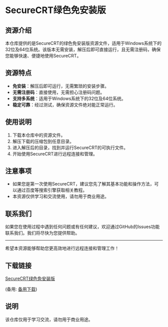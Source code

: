 # SecureCRT绿色免安装版

## 资源介绍

本仓库提供的是SecureCRT的绿色免安装版资源文件，适用于Windows系统下的32位及64位系统。该版本无需安装，解压后即可直接运行，且无需注册码，确保您能够快速、便捷地使用SecureCRT。

## 资源特点

- **免安装**：解压后即可运行，无需繁琐的安装步骤。
- **无需注册码**：直接使用，无需担心注册码问题。
- **支持多系统**：适用于Windows系统下的32位及64位系统。
- **稳定可靠**：经过测试，确保资源文件绝对能正常运行。

## 使用说明

1. 下载本仓库中的资源文件。
2. 解压下载的压缩包到任意目录。
3. 进入解压后的目录，找到并运行SecureCRT的可执行文件。
4. 开始使用SecureCRT进行远程连接和管理。

## 注意事项

- 如果您是第一次使用SecureCRT，建议您先了解其基本功能和操作方法，可以通过百度等搜索引擎获取相关教程。
- 本资源仅供学习和交流使用，请勿用于商业用途。

## 联系我们

如果您在使用过程中遇到任何问题或有任何建议，欢迎通过GitHub的Issues功能联系我们。我们将尽快为您提供帮助。

---

希望本资源能够帮助您更高效地进行远程连接和管理工作！

## 下载链接
[SecureCRT绿色免安装版](https://pan.quark.cn/s/5fef7df0a643) 

(备用: [备用下载](https://pan.baidu.com/s/1o6AZ2AjVoMQwvNjBHSVrqg?pwd=1234))

## 说明

该仓库仅用于学习交流，请勿用于商业用途。
